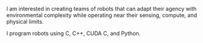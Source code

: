I am interested in creating teams of robots that can adapt their agency with environmental complexity while
operating near their sensing, compute, and physical limits.

I program robots using C, C++, CUDA C, and Python.
